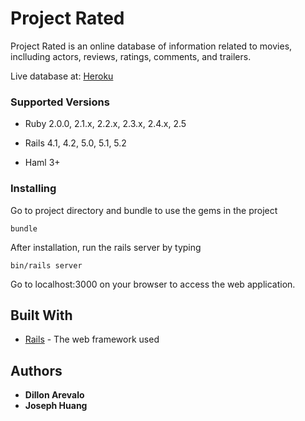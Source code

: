 # Project Rated
Project Rated is an online database of information related to movies, inclluding actors, reviews, ratings, comments, and trailers.

Live database at: [Heroku](dbc-client-rated.herokuapp.com)


### Supported Versions

* Ruby 2.0.0, 2.1.x, 2.2.x, 2.3.x, 2.4.x, 2.5

* Rails 4.1, 4.2, 5.0, 5.1, 5.2

* Haml 3+

### Installing

Go to project directory and bundle to use the gems in the project

```
bundle
```

After installation, run the rails server by typing

```
bin/rails server
```

Go to localhost:3000 on your browser to access the web application.

## Built With

* [Rails](http://guides.rubyonrails.org/) - The web framework used

## Authors

* **Dillon Arevalo**
* **Joseph Huang**
